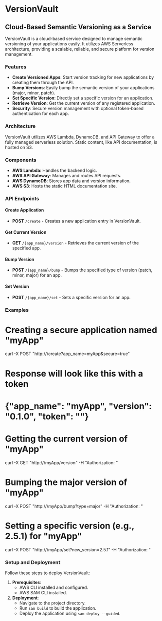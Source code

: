 # VersionVault

## Cloud-Based Semantic Versioning as a Service

VersionVault is a cloud-based service designed to manage semantic versioning of your applications easily. It utilizes AWS Serverless architecture, providing a scalable, reliable, and secure platform for version management.

### Features

- **Create Versioned Apps**: Start version tracking for new applications by creating them through the API.
- **Bump Versions**: Easily bump the semantic version of your applications (major, minor, patch).
- **Set Specific Version**: Directly set a specific version for an application.
- **Retrieve Version**: Get the current version of any registered application.
- **Security**: Secure version management with optional token-based authentication for each app.

### Architecture

VersionVault utilizes AWS Lambda, DynamoDB, and API Gateway to offer a fully managed serverless solution. Static content, like API documentation, is hosted on S3.

### Components

- **AWS Lambda**: Handles the backend logic.
- **AWS API Gateway**: Manages and routes API requests.
- **AWS DynamoDB**: Stores app data and version information.
- **AWS S3**: Hosts the static HTML documentation site.

### API Endpoints

#### Create Application

- **POST** `/create` - Creates a new application entry in VersionVault.

#### Get Current Version

- **GET** `/{app_name}/version` - Retrieves the current version of the specified app.

#### Bump Version

- **POST** `/{app_name}/bump` - Bumps the specified type of version (patch, minor, major) for an app.

#### Set Version

- **POST** `/{app_name}/set` - Sets a specific version for an app.

### Examples

# Creating a secure application named "myApp"

curl -X POST "http://<your-api-endpoint>/create?app_name=myApp&secure=true"

# Response will look like this with a token

# {"app_name": "myApp", "version": "0.1.0", "token": "<token>"}

# Getting the current version of "myApp"

curl -X GET "http://<your-api-endpoint>/myApp/version" -H "Authorization: <token>"

# Bumping the major version of "myApp"

curl -X POST "http://<your-api-endpoint>/myApp/bump?type=major" -H "Authorization: <token>"

# Setting a specific version (e.g., 2.5.1) for "myApp"

curl -X POST "http://<your-api-endpoint>/myApp/set?new_version=2.5.1" -H "Authorization: <token>"

### Setup and Deployment

Follow these steps to deploy VersionVault:

1. **Prerequisites**:
   - AWS CLI installed and configured.
   - AWS SAM CLI installed.
2. **Deployment**:
   - Navigate to the project directory.
   - Run `sam build` to build the application.
   - Deploy the application using `sam deploy --guided`.
